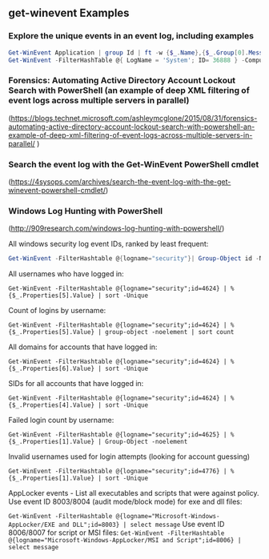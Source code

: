 
## get-winevent Examples
### Explore the unique events in an event log, including examples
````powershell
Get-WinEvent Application | group Id | ft -w {$_.Name},{$_.Group[0].Message}
Get-WinEvent -FilterHashTable @{ LogName = 'System'; ID= 36888 } -ComputerName <server>
````
### Forensics: Automating Active Directory Account Lockout Search with PowerShell (an example of deep XML filtering of event logs across multiple servers in parallel)
(https://blogs.technet.microsoft.com/ashleymcglone/2015/08/31/forensics-automating-active-directory-account-lockout-search-with-powershell-an-example-of-deep-xml-filtering-of-event-logs-across-multiple-servers-in-parallel/
)

### Search the event log with the Get-WinEvent PowerShell cmdlet
(https://4sysops.com/archives/search-the-event-log-with-the-get-winevent-powershell-cmdlet/)
### Windows Log Hunting with PowerShell
(http://909research.com/windows-log-hunting-with-powershell/)

All windows security log event IDs, ranked by least frequent: 

````powershell
Get-WinEvent -FilterHashtable @{logname="security"}| Group-Object id -NoElement | sort count
````

All usernames who have logged in: 

````Get-WinEvent -FilterHashtable @{logname="security";id=4624} | %{$_.Properties[5].Value} | sort -Unique````

Count of logins by username: 

````Get-WinEvent -FilterHashtable @{logname="security";id=4624} | %{$_.Properties[5].Value} | group-object -noelement | sort count````

All domains for accounts that have logged in: 

````Get-WinEvent -FilterHashtable @{logname="security";id=4624} | %{$_.Properties[6].Value} | sort -Unique````

SIDs for all accounts that have logged in: 

````Get-WinEvent -FilterHashtable @{logname="security";id=4624} | %{$_.Properties[4].Value} | sort -Unique````

Failed login count by username: 

````Get-WinEvent -FilterHashtable @{logname="security";id=4625} | %{$_.Properties[1].Value} | Group-Object -noelement````

Invalid usernames used for login attempts (looking for account guessing) 

````Get-WinEvent -FilterHashtable @{logname="security";id=4776} | %{$_.Properties[1].Value} | sort -Unique````

AppLocker events - List all executables and scripts that were against policy.
Use event ID 8003/8004 (audit mode/block mode) for exe and dll files: 

````Get-WinEvent -FilterHashtable @{logname="Microsoft-Windows-AppLocker/EXE and DLL";id=8003} | select message```` 
Use event ID 8006/8007 for script or MSI files: ````Get-WinEvent -FilterHashtable @{logname="Microsoft-Windows-AppLocker/MSI and Script";id=8006} | select message````
